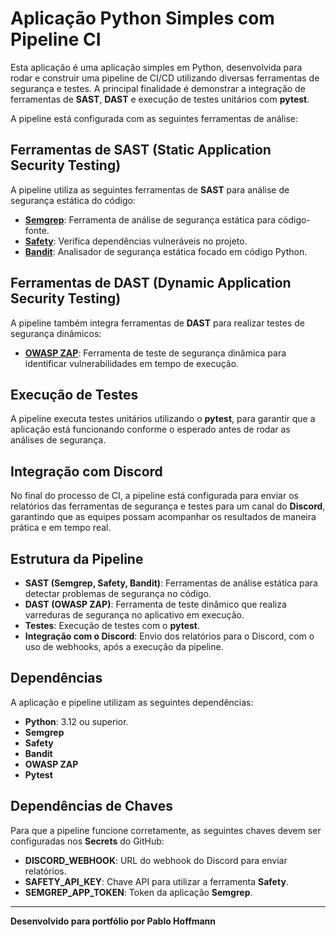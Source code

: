 # Aplicação Python Simples com Pipeline CI

Esta aplicação é uma aplicação simples em Python, desenvolvida para rodar e construir uma pipeline de CI/CD utilizando diversas ferramentas de segurança e testes. A principal finalidade é demonstrar a integração de ferramentas de **SAST**, **DAST** e execução de testes unitários com **pytest**. 

A pipeline está configurada com as seguintes ferramentas de análise:

## Ferramentas de SAST (Static Application Security Testing)
A pipeline utiliza as seguintes ferramentas de **SAST** para análise de segurança estática do código:

- [**Semgrep**](https://semgrep.dev/): Ferramenta de análise de segurança estática para código-fonte.
- [**Safety**](https://pyup.io/safety/): Verifica dependências vulneráveis no projeto.
- [**Bandit**](https://bandit.readthedocs.io/en/latest/): Analisador de segurança estática focado em código Python.

## Ferramentas de DAST (Dynamic Application Security Testing)
A pipeline também integra ferramentas de **DAST** para realizar testes de segurança dinâmicos:

- [**OWASP ZAP**](https://www.zaproxy.org/): Ferramenta de teste de segurança dinâmica para identificar vulnerabilidades em tempo de execução.

## Execução de Testes

A pipeline executa testes unitários utilizando o **pytest**, para garantir que a aplicação está funcionando conforme o esperado antes de rodar as análises de segurança.

## Integração com Discord

No final do processo de CI, a pipeline está configurada para enviar os relatórios das ferramentas de segurança e testes para um canal do **Discord**, garantindo que as equipes possam acompanhar os resultados de maneira prática e em tempo real.

## Estrutura da Pipeline

- **SAST (Semgrep, Safety, Bandit)**: Ferramentas de análise estática para detectar problemas de segurança no código.
- **DAST (OWASP ZAP)**: Ferramenta de teste dinâmico que realiza varreduras de segurança no aplicativo em execução.
- **Testes**: Execução de testes com o **pytest**.
- **Integração com o Discord**: Envio dos relatórios para o Discord, com o uso de webhooks, após a execução da pipeline.

## Dependências

A aplicação e pipeline utilizam as seguintes dependências:

- **Python**: 3.12 ou superior.
- **Semgrep**
- **Safety**
- **Bandit**
- **OWASP ZAP**
- **Pytest**

## Dependências de Chaves

Para que a pipeline funcione corretamente, as seguintes chaves devem ser configuradas nos **Secrets** do GitHub:

- **DISCORD_WEBHOOK**: URL do webhook do Discord para enviar relatórios.
- **SAFETY_API_KEY**: Chave API para utilizar a ferramenta **Safety**.
- **SEMGREP_APP_TOKEN**: Token da aplicação **Semgrep**.

---

**Desenvolvido para portfólio por Pablo Hoffmann**
